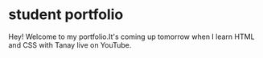 # student portfolio

Hey! Welcome to my portfolio.It's coming up tomorrow when I learn HTML and CSS with Tanay live on YouTube.